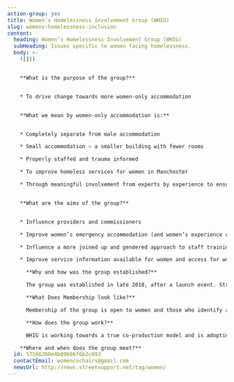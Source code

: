 ```yaml
---
action-group: yes
title: Women’s Homelessness Involvement Group (WHIG)
slug: womens-homelessness-inclusion
content:
  heading: Women’s Homelessness Involvement Group (WHIG)
  subHeading: Issues specific to women facing homelessness.
  body: >-
    ![]()


    **What is the purpose of the group?**


    * To drive change towards more women-only accommodation


    **What we mean by women-only accommodation is:**


    * Completely separate from male accommodation

    * Small accommodation – a smaller building with fewer rooms

    * Properly staffed and trauma informed

    * To improve homeless services for women in Manchester

    * Through meaningful involvement from experts by experience to ensure women’s voices are heard, listened to and acted on by services and decision makers


    **What are the aims of the group?**


    * Influence providers and commissioners

    * Improve women’s emergency accommodation (and women’s experience of this)

    * Influence a more joined up and gendered approach to staff training and workplace practices

    * Improve service information available for women and access for women

      **Why and how was the group established?**

      The group was established in late 2018, after a launch event. Street Support and Manchester Homelessness Partnership (MHP) set-up the group, because they felt that there was a need for something for women. The launch event held last in 2018 brought together about 100 women, this was coordinated by Street Support and co-facilitated by them and Eve Holt. From this the women said that they wanted a women’s homelessness action group and this was taken forward bsy MASH and Riverside for the first few meetings. Since 2020 WHIG has been coordinated by The Pankhurst Trust (Incorporating Manchester Women's Aid).

      **What Does Membership look like?**

      Membership of the group is open to women and those who identify as women, including those with lived experience, volunteers and staff who are committed to involvement and influencing change that improves women's experiences of homeless services and accommodation. There is representation from a range of organisations. There is also a key aim of encouraging representation from the local authority. there are no restrictions on numbers. 

      **H﻿ow does the group work?**

      W﻿HIG is working towards a true co-production model and is adopting these principles in it's approach through actively encouraging representation from a range of different services and individuals with lived experience coming together to do work, make decisions and listen to each other. Like all MHP Action Groups, this group is working towards a shared purpose and the vision of the MHP to end homelessness. There are a range of different opportunities for individuals to feed into the group via monthly face to face meetings, working groups and the WHIG mailing list. 

    **Where and when does the group meet?**
  id: 57166268e4b09686f6b2c893
  contactEmail: womencochairs@gmail.com
  newsUrl: http://news.streetsupport.net/tag/women/
---
```

